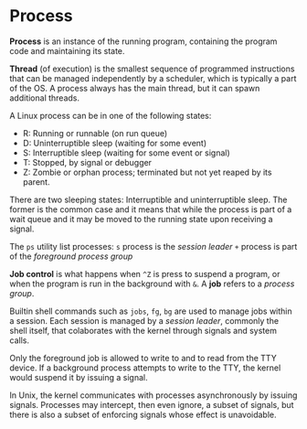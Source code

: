 # Process

**Process** is an instance of the running program, containing the program code and maintaining its state.

**Thread** (of execution) is the smallest sequence of programmed instructions that can be managed independently by a scheduler, which is typically a part of the OS. A process always has the main thread, but it can spawn additional threads.


A Linux process can be in one of the following states:
- R: Running or runnable (on run queue)
- D: Uninterruptible sleep (waiting for some event)
- S: Interruptible sleep (waiting for some event or signal)
- T: Stopped, by signal or debugger
- Z: Zombie or orphan process; terminated but not yet reaped by its parent.

There are two sleeping states: Interruptible and uninterruptible sleep. The former is the common case and it means that while the process is part of a wait queue and it may be moved to the running state upon receiving a signal.

The `ps` utility list processes:
`s` process is the *session leader*
`+` process is part of the *foreground process group*

**Job control** is what happens when `^Z` is press to suspend a program, or when the program is run in the background with `&`. A **job** refers to a *process group*.

Builtin shell commands such as `jobs`, `fg`, `bg` are used to manage jobs within a session. Each session is managed by a *session leader*, commonly the shell itself, that colaborates with the kernel through signals and system calls.

Only the foreground job is allowed to write to and to read from the TTY device. If a background process attempts to write to the TTY, the kernel would suspend it by issuing a signal.

In Unix, the kernel communicates with processes asynchronously by issuing signals. Processes may intercept, then even ignore, a subset of signals, but there is also a subset of enforcing signals whose effect is unavoidable.
